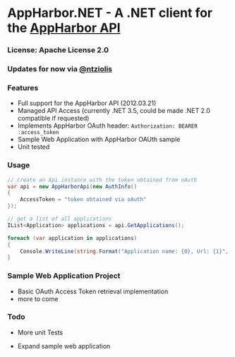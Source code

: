 # AppHarbor.NET - A .NET client for the [AppHarbor API][1]

### License: Apache License 2.0
### Updates for now via [@ntziolis][2]

### Features

* Full support for the AppHarbor API (2012.03.21)
* Managed API Access (currently .NET 3.5, could be made .NET 2.0 compatible if requested)
* Implements AppHarbor OAuth header: `Authorization: BEARER :access_token`
* Sample Web Application with AppHarbor OAUth sample
* Unit tested

### Usage

```csharp
// create an Api instance with the token obtained from oAuth
var api = new AppHarborApi(new AuthInfo()
{
	AccessToken = "token obtained via oAuth"
});

// get a list of all applications
IList<Application> applications = api.GetApplications();

foreach (var application in applications)
{
	Console.WriteLine(string.Format("Application name: {0}, Url: {1}", application.Name, application.Url));
}
```

### Sample Web Application Project

* Basic OAuth Access Token retrieval implementation
* more to come

### Todo

* More unit Tests
* Expand sample web application

  [1]: http://support.appharbor.com/kb/api/api-overview
  [2]: https://twitter.com/ntziolis